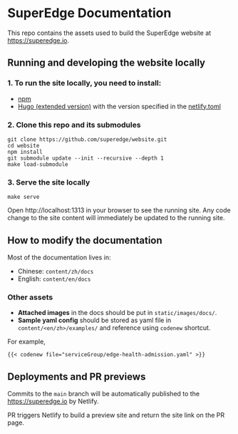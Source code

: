 # SuperEdge Documentation

This repo contains the assets used to build the SuperEdge website at https://superedge.io.

## Running and developing the website locally

### 1. To run the site locally, you need to install:

* [npm](https://www.npmjs.com/get-npm)
* [Hugo (extended version)](https://gohugo.io/getting-started/installing) with the version specified in the [netlify.toml](netlify.toml)


### 2. Clone this repo and its submodules
```console
git clone https://github.com/superedge/website.git
cd website
npm install
git submodule update --init --recursive --depth 1
make load-submodule
```

### 3. Serve the site locally
```console
make serve
```
Open http://localhost:1313 in your browser to see the running site. Any code change to the site content will immediately be updated to the running site.

## How to modify the documentation

Most of the documentation lives in:
* Chinese: `content/zh/docs`
* English: `content/en/docs`

### Other assets
* **Attached images** in the docs should be put in `static/images/docs/`.
* **Sample yaml config** should be stored as yaml file in `content/<en/zh>/examples/` and reference using `codenew` shortcut.

For example,
```
{{< codenew file="serviceGroup/edge-health-admission.yaml" >}}
```

## Deployments and PR previews

Commits to the `main` branch will be automatically published to the https://superedge.io by Netlify.

PR triggers Netlify to build a preview site and return the site link on the PR page.
